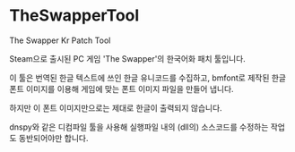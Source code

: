 # TheSwapperTool
The Swapper Kr Patch Tool

Steam으로 출시된 PC 게임 'The Swapper'의 한국어화 패치 툴입니다.

이 툴은 번역된 한글 텍스트에 쓰인 한글 유니코드를 수집하고, bmfont로 제작된 한글 폰트 이미지를 이용해 게임에 맞는 폰트 이미지 파일을 만들어 냅니다.

하지만 이 폰트 이미지만으로는 제대로 한글이 출력되지 않습니다.

dnspy와 같은 디컴파일 툴을 사용해 실행파일 내의 (dll의) 소스코드를 수정하는 작업도 동반되어야만 합니다.
